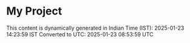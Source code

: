 # My Project

This content is dynamically generated in Indian Time (IST): 2025-01-23 14:23:59 IST
Converted to UTC: 2025-01-23 08:53:59 UTC
